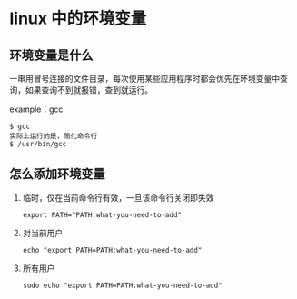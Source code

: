 # linux 中的环境变量

## 环境变量是什么

一串用冒号连接的文件目录，每次使用某些应用程序时都会优先在环境变量中查询，如果查询不到就报错，查到就运行。

example：gcc

```shell
$ gcc
实际上运行的是，简化命令行
$ /usr/bin/gcc
```



## 怎么添加环境变量

1. 临时，仅在当前命令行有效，一旦该命令行关闭即失效

    ```shell
    export PATH="PATH:what-you-need-to-add"
    ```

2. 对当前用户

    ```shell
    echo "export PATH=PATH:what-you-need-to-add"
    ```

3. 所有用户

    ```shell
    sudo echo "export PATH=PATH:what-you-need-to-add"
    ```

    